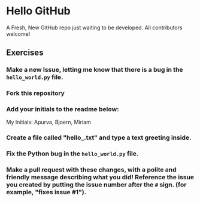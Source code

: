 # Hello GitHub

A Fresh, New GitHub repo just waiting to be developed.  All contributors welcome!

## Exercises

### Make a new Issue, letting me know that there is a bug in the `hello_world.py` file.

### Fork this repository

### Add your initials to the readme below:

My Initials: Apurva, Bjoern, Miriam


### Create a file called "hello_<yourname>.txt"  and type a text greeting inside.
  
  
### Fix the Python bug in the `hello_world.py` file.
  
  
### Make a pull request with these changes, with a polite and friendly message describing what you did!  Reference the issue you created by putting the issue number after the `#` sign.  (for example, "fixes issue #1").  
  
  


